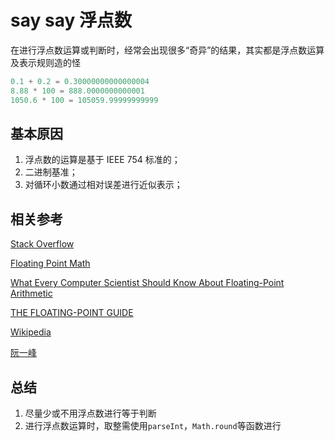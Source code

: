 # say say 浮点数

在进行浮点数运算或判断时，经常会出现很多“奇异”的结果，其实都是浮点数运算及表示规则造的怪

```javascript
0.1 + 0.2 = 0.30000000000000004
8.88 * 100 = 888.0000000000001
1050.6 * 100 = 105059.99999999999
```

## 基本原因

1. 浮点数的运算是基于 IEEE 754 标准的；
2. 二进制基准；
3. 对循环小数通过相对误差进行近似表示；

## 相关参考

[Stack Overflow](https://stackoverflow.com/questions/588004/is-floating-point-math-broken)

[Floating Point Math](https://0.30000000000000004.com/)

[What Every Computer Scientist Should Know About Floating-Point Arithmetic](https://docs.oracle.com/cd/E19957-01/806-3568/ncg_goldberg.html)

[THE FLOATING-POINT GUIDE](https://floating-point-gui.de/errors/rounding/)

[Wikipedia](https://en.wikipedia.org/wiki/Floating-point)

[阮一峰](http://www.ruanyifeng.com/blog/2010/06/ieee_floating-point_representation.html)

## 总结
1. 尽量少或不用浮点数进行等于判断
2. 进行浮点数运算时，取整需使用`parseInt`，`Math.round`等函数进行
